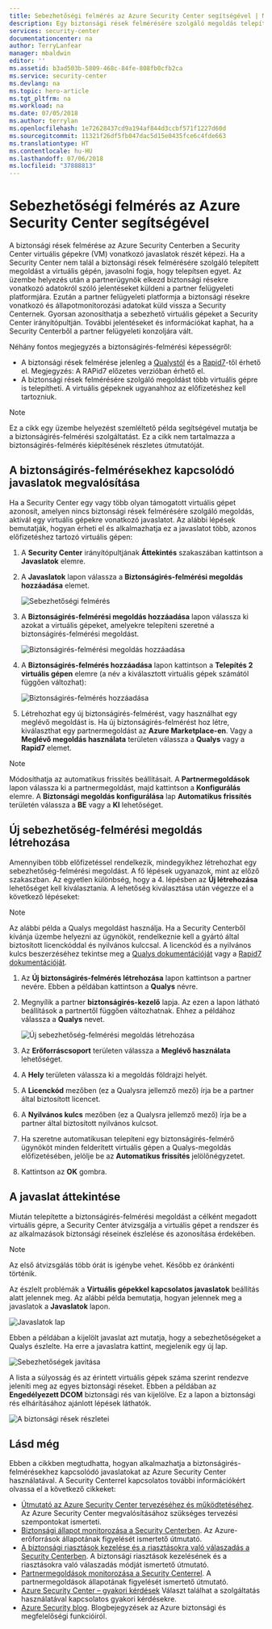 ```yaml
---
title: Sebezhetőségi felmérés az Azure Security Center segítségével | Microsoft Docs
description: Egy biztonsági rések felmérésére szolgáló megoldás telepítésével javaslatokat kaphat az Azure Security Centerben, amelyek segítenek a virtuális gépei védelmében.
services: security-center
documentationcenter: na
author: TerryLanfear
manager: mbaldwin
editor: ''
ms.assetid: b3ad503b-5809-468c-84fe-808fb0cfb2ca
ms.service: security-center
ms.devlang: na
ms.topic: hero-article
ms.tgt_pltfrm: na
ms.workload: na
ms.date: 07/05/2018
ms.author: terrylan
ms.openlocfilehash: 1e72628437cd9a194af844d3ccbf571f1227d60d
ms.sourcegitcommit: 11321f26df5fb047dac5d15e0435fce6c4fde663
ms.translationtype: HT
ms.contentlocale: hu-HU
ms.lasthandoff: 07/06/2018
ms.locfileid: "37888813"
---
```

# <a name="vulnerability-assessment-in-azure-security-center"></a>Sebezhetőségi felmérés az Azure Security Center segítségével

A biztonsági rések felmérése az Azure Security Centerben a Security Center virtuális gépekre (VM) vonatkozó javaslatok részét képezi. Ha a Security Center nem talál a biztonsági rések felmérésére szolgáló telepített megoldást a virtuális gépén, javasolni fogja, hogy telepítsen egyet. Az üzembe helyezés után a partnerügynök elkezd biztonsági résekre vonatkozó adatokról szóló jelentéseket küldeni a partner felügyeleti platformjára. Ezután a partner felügyeleti platformja a biztonsági résekre vonatkozó és állapotmonitorozási adatokat küld vissza a Security Centernek. Gyorsan azonosíthatja a sebezhető virtuális gépeket a Security Center irányítópultján. További jelentéseket és információkat kaphat, ha a Security Centerből a partner felügyeleti konzoljára vált.

Néhány fontos megjegyzés a biztonságirés-felmérési képességről:

* A biztonsági rések felmérése jelenleg a [Qualystól](https://www.qualys.com/lp/azure) és a [Rapid7](https://www.rapid7.com/products/insightvm/)-től érhető el. Megjegyzés: A RAPid7 előzetes verzióban érhető el.
* A biztonsági rések felmérésére szolgáló megoldást több virtuális gépre is telepítheti. A virtuális gépeknek ugyanahhoz az előfizetéshez kell tartozniuk.

> [!NOTE]
> Ez a cikk egy üzembe helyezést szemléltető példa segítségével mutatja be a biztonságirés-felmérési szolgáltatást. Ez a cikk nem tartalmazza a biztonságirés-felmérés kiépítésének részletes útmutatóját.
>

## <a name="implement-a-vulnerability-assessment-recommendation"></a>A biztonságirés-felmérésekhez kapcsolódó javaslatok megvalósítása
Ha a Security Center egy vagy több olyan támogatott virtuális gépet azonosít, amelyen nincs biztonsági rések felmérésére szolgáló megoldás, aktivál egy virtuális gépekre vonatkozó javaslatot. Az alábbi lépések bemutatják, hogyan érheti el és alkalmazhatja ez a javaslatot több, azonos előfizetéshez tartozó virtuális gépen:

1. A **Security Center** irányítópultjának **Áttekintés** szakaszában kattintson a **Javaslatok** elemre.
2. A **Javaslatok** lapon válassza a **Biztonságirés-felmérési megoldás hozzáadása** elemet.

    ![Sebezhetőségi felmérés](./media/security-center-vulnerability-assessment-recommendations/security-center-vulnerability-assessment-fig1-new.png)
3. A **Biztonságirés-felmérési megoldás hozzáadása** lapon válassza ki azokat a virtuális gépeket, amelyekre telepíteni szeretné a biztonságirés-felmérési megoldást.

    ![Biztonságirés-felmérési megoldás hozzáadása](./media/security-center-vulnerability-assessment-recommendations/security-center-vulnerability-assessment-fig2-new.png)
4. A **Biztonságirés-felmérés hozzáadása** lapon kattintson a **Telepítés 2 virtuális gépen** elemre (a név a kiválasztott virtuális gépek számától függően változhat):

    ![Biztonságirés-felmérés hozzáadása](./media/security-center-vulnerability-assessment-recommendations/security-center-vulnerability-assessment-fig3-new.png)
5. Létrehozhat egy új biztonságirés-felmérést, vagy használhat egy meglévő megoldást is. Ha új biztonságirés-felmérést hoz létre, kiválaszthat egy partnermegoldást az **Azure Marketplace-en**. Vagy a **Meglévő megoldás használata** területen válassza a **Qualys** vagy a **Rapid7** elemet.

> [!NOTE]
> Módosíthatja az automatikus frissítés beállításait. A **Partnermegoldások** lapon válassza ki a partnermegoldást, majd kattintson a **Konfigurálás** elemre. A **Biztonsági megoldás konfigurálása** lap **Automatikus frissítés** területén válassza a **BE** vagy a **KI** lehetőséget.

## <a name="create-a-new-vulnerability-assessment-solution"></a>Új sebezhetőség-felmérési megoldás létrehozása
Amennyiben több előfizetéssel rendelkezik, mindegyikhez létrehozhat egy sebezhetőség-felmérési megoldást. A fő lépések ugyanazok, mint az előző szakaszban. Az egyetlen különbség, hogy a 4. lépésben az **Új létrehozása** lehetőséget kell kiválasztania. A lehetőség kiválasztása után végezze el a következő lépéseket:

> [!NOTE]
> Az alábbi példa a Qualys megoldást használja. Ha a Security Centerből kívánja üzembe helyezni az ügynököt, rendelkeznie kell a gyártó által biztosított licenckóddal és nyilvános kulccsal. A licenckód és a nyilvános kulcs beszerzéséhez tekintse meg a [Qualys dokumentációját](https://community.qualys.com/docs/DOC-5823-deploying-qualys-cloud-agents-from-microsoft-azure-security-center) vagy a [Rapid7 dokumentációját](https://insightvm.help.rapid7.com/v1.1/docs/azure-security-center).


1. Az **Új biztonságirés-felmérés létrehozása** lapon kattintson a partner nevére. Ebben a példában kattintson a **Qualys** névre.
2. Megnyílik a partner **biztonságirés-kezelő** lapja. Az ezen a lapon látható beállítások a partnertől függően változhatnak. Ehhez a példához válassza a **Qualys** nevet.

    ![Új sebezhetőség-felmérési megoldás létrehozása](./media/security-center-vulnerability-assessment-recommendations/security-center-vulnerability-assessment-fig4-new.png)
3. Az **Erőforráscsoport** területen válassza a **Meglévő használata** lehetőséget.
4. A **Hely** területen válassza ki a megoldás földrajzi helyét.
5. A **Licenckód** mezőben (ez a Qualysra jellemző mező) írja be a partner által biztosított licencet.
6. A **Nyilvános kulcs** mezőben (ez a Qualysra jellemző mező) írja be a partner által biztosított nyilvános kulcsot.
7. Ha szeretne automatikusan telepíteni egy biztonságirés-felmérő ügynököt minden felderített virtuális gépen a Qualys-megoldás előfizetésében, jelölje be az **Automatikus frissítés** jelölőnégyzetet.
8. Kattintson az **OK** gombra.

## <a name="review-the-recommendation"></a>A javaslat áttekintése
Miután telepítette a biztonságirés-felmérési megoldást a célként megadott virtuális gépre, a Security Center átvizsgálja a virtuális gépet a rendszer és az alkalmazások biztonsági réseinek észlelése és azonosítása érdekében.

> [!NOTE]
> Az első átvizsgálás több órát is igénybe vehet. Később ez óránkénti történik.
>
>

Az észlelt problémák a **Virtuális gépekkel kapcsolatos javaslatok** beállítás alatt jelennek meg. Az alábbi példa bemutatja, hogyan jelennek meg a javaslatok a **Javaslatok** lapon.

![Javaslatok lap](./media/security-center-vulnerability-assessment-recommendations/security-center-vulnerability-assessment-fig5-new.png)

Ebben a példában a kijelölt javaslat azt mutatja, hogy a sebezhetőségeket a Qualys észlelte. Ha erre a javaslatra kattint, megjelenik egy új lap.

![Sebezhetőségek javítása](./media/security-center-vulnerability-assessment-recommendations/security-center-vulnerability-assessment-fig6-new.png)

A lista a súlyosság és az érintett virtuális gépek száma szerint rendezve jeleníti meg az egyes biztonsági réseket. Ebben a példában az **Engedélyezett DCOM** biztonsági rés van kijelölve. Ez a lapon a biztonsági rés elhárításához ajánlott lépések láthatók.

![A biztonsági rések részletei](./media/security-center-vulnerability-assessment-recommendations/security-center-vulnerability-assessment-fig7-new.png)

## <a name="see-also"></a>Lásd még

Ebben a cikkben megtudhatta, hogyan alkalmazhatja a biztonságirés-felmérésekhez kapcsolódó javaslatokat az Azure Security Center használatával. A Security Centerrel kapcsolatos további információkért olvassa el a következő cikkeket:

* [Útmutató az Azure Security Center tervezéséhez és működtetéséhez](security-center-planning-and-operations-guide.md). Az Azure Security Center megvalósításához szükséges tervezési szempontokat ismerteti.
* [Biztonsági állapot monitorozása a Security Centerben](security-center-monitoring.md). Az Azure-erőforrások állapotának figyelését ismertető útmutató.
* [A biztonsági riasztások kezelése és a riasztásokra való válaszadás a Security Centerben](security-center-managing-and-responding-alerts.md). A biztonsági riasztások kezelésének és a riasztásokra való válaszadás módját ismertető útmutató.
* [Partnermegoldások monitorozása a Security Centerrel](security-center-partner-solutions.md). A partnermegoldások állapotának figyelését ismertető útmutató.
* [Azure Security Center – gyakori kérdések](security-center-faq.md) Választ találhat a szolgáltatás használatával kapcsolatos gyakori kérdésekre.
* [Azure Security blog](http://blogs.msdn.com/b/azuresecurity/). Blogbejegyzések az Azure biztonsági és megfelelőségi funkcióiról.
